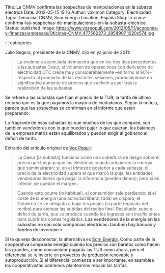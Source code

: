 Title: La CNMV confirma las sospechas de manipulaciones en la subasta eléctrica
Date: 2012-05-15 15:16
Author: vokimon
Category: Electricidad
Tags: Denuncia, CNMV, Som Energia
Location: España
Slug: la-cnmv-confirma-las-sospechas-de-manipulaciones-en-la-subasta-electrica
Status: published
Image: https://www.vozpopuli.com/2012/05/11/economia-y-finanzas/empresas/Oficinas-CNMV_477562273_2958907_1020x574.jpg

::: categories

Julio Segura, presidente de la CNMV, dijo en ya junio de 2011:

<!-- PELICAN_BEGIN_SUMMARY -->
> La evidencia acumulada demuestra que en los tres días precedentes a las subastas Cesur,
> el volumen de operaciones con derivados de electricidad OTC crece muy considerablemente –en torno al 90%-
> respecto al promedio de las restantes sesiones,
> produciéndose un significativo aumento de precios que vuelven a caer tras la realización de las subastas.
<!-- PELICAN_END_SUMMARY -->

Se refiere a las subastas que fijan el precio de la TUR, la tarifa de último recurso que es la que pagamos la mayoría de ciudadanos.
Según la noticia, parece que las sospechas se confirman en el informe que estan preparando.

Lo fragrante de esas subastas es que muchos de los que compran, son tambien vendedores con lo que pueden pujar lo que quieran, los balances de la empresa matriz estan equilibrados y pueden exigir al gobierno el déficit de tarifa.

Extraido del artículo original de [Vox Populi](http://vozpopuli.com/empresas/3115-la-cnmv-confirma-las-sospechas-de-manipulaciones-en-la-subasta-electrica):

> La Cesur \[la subasta\] funciona como una cobertura de riesgo sobre el precio que luego pagan las eléctricas cuando adquieren la energía que suministrarán:
> si, en el trimestre posterior a cada subasta, el precio de la electricidad supera el que marcó la puja, las entidades vendedoras tienen que pagar la diferencia (pierden dinero);
> pero si es inferior, se quedan el margen.
> 
> Cuando esto ocurre (lo habitual), el consumidor sale perdiendo: si el coste de la energía (una actividad liberalizada) se dispara,
> el Gobierno se ve obligado a bajar los peajes (la parte regulada del recibo) para atenuar las subidas del recibo final.
> Resultado: sube el déficit de tarifa, que se produce cuando los ingresos son insuficientes para cubrir los costes regulados.
> **Los vendedores de la energía en las subastas no son sólo compañías eléctricas: también hay bancos y fondos de inversión**.»

Si te quieres desconectar, la alternativa es [Som Energia](http://desconexionibex35.org/blog/electricas-som-energia/). Como parte de la cooperativa comprarás energia cuando los precios son baratos como hacen las grandes, como consumidor pagarás las TUR como ahora, pero el diferencial se reinvierte en proyectos de produción renovable y autoproducción. Si el diferencial comienza a ser importante, en asamblea los cooperativistas podremos plantearnos rebajar las tarifas.
